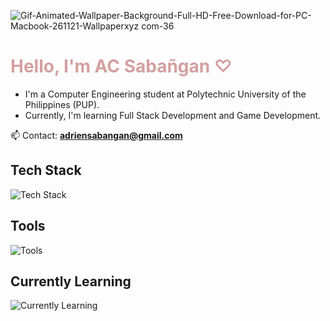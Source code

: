 ![Gif-Animated-Wallpaper-Background-Full-HD-Free-Download-for-PC-Macbook-261121-Wallpaperxyz com-36](https://github.com/user-attachments/assets/3cad8497-ec2e-49ae-8ce1-9a8b1258084d)

<h1 style="color: #d4a0a0">Hello, I'm AC Sabañgan ♡</h1>
<ul>
  <li>
    I'm a Computer Engineering student at Polytechnic University of the
    Philippines (PUP).
  </li>
  <li>Currently, I'm learning Full Stack Development and Game Development.</li>
</ul>

📫 Contact: **adriensabangan@gmail.com**

## Tech Stack
![Tech Stack](https://skillicons.dev/icons?i=html,css,js,python)

## Tools
![Tools](https://skillicons.dev/icons?i=figma,vscode)

## Currently Learning
![Currently Learning](https://skillicons.dev/icons?i=typescript,react,nodejs,flutter)

